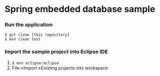 Spring embedded database sample
===============================


### Run the application
```shell
$ git clone [this repository]
$ mvn clean test
```

###  Import the sample project into Eclipse IDE
1. ```$ mvn eclipse:eclipse```
2. File->Import->Existing projects into workspace

